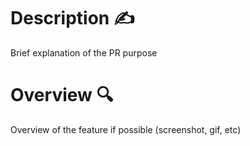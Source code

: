 # Description ✍️

Brief explanation of the PR purpose


# Overview 🔍

Overview of the feature if possible (screenshot, gif, etc)

